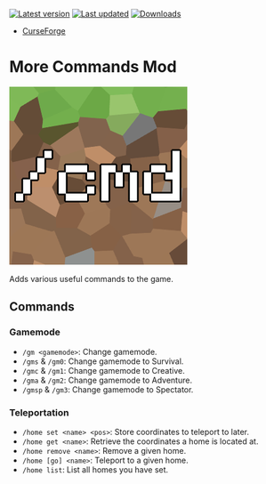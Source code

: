 [![Latest version](https://img.shields.io/github/v/release/Nixinova/MoreCommands?label=version&style=flat-square)](https://github.com/Nixinova/MoreCommands/releases)
[![Last updated](https://img.shields.io/github/release-date/Nixinova/MoreCommands?label=updated&style=flat-square)](https://github.com/Nixinova/MoreCommands/releases)
[![Downloads](https://cf.way2muchnoise.eu/short_487893.svg)](https://www.curseforge.com/minecraft/mc-mods/morecmds)

- [CurseForge](https://www.curseforge.com/minecraft/mc-mods/morecmds)

# More Commands Mod

![MoreCMDs](src/main/resources/assets/morecmds/icon.png)

Adds various useful commands to the game.

## Commands

### Gamemode
- `/gm <gamemode>`: Change gamemode.
- `/gms` & `/gm0`: Change gamemode to Survival.
- `/gmc` & `/gm1`: Change gamemode to Creative.
- `/gma` & `/gm2`: Change gamemode to Adventure.
- `/gmsp` & `/gm3`: Change gamemode to Spectator.

### Teleportation
- `/home set <name> <pos>`: Store coordinates to teleport to later.
- `/home get <name>`: Retrieve the coordinates a home is located at.
- `/home remove <name>`: Remove a given home.
- `/home [go] <name>`: Teleport to a given home.
- `/home list`: List all homes you have set.
